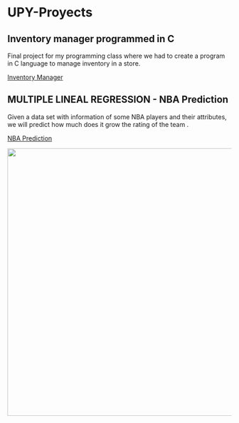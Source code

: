 # UPY-Proyects

## Inventory manager programmed in C
Final project for my programming class where we had to create a program in C language to manage inventory in a store. 

[Inventory Manager](https://github.com/Hikari6462/practice_projects/tree/main/C/Proyects/Inventory%20Manager)

## MULTIPLE LINEAL REGRESSION - NBA Prediction
Given a data set with information of some NBA players and their attributes, we will predict how much does it grow the rating of the team .

[NBA Prediction](https://github.com/Hikari6462/practice_projects/tree/main/nba_prediction)
<!--
## pagina web 
me hicieron crear una pagina web desde cero y en una semana xdd
https://github.com/Hikari6462/practice_projects/blob/main/pictures/135%20sin%20t%C3%ADtulo%20(3).png
-->
  <p align="center">  
<img src="https://github.com/Hikari6462/practice_projects/blob/main/pictures/135%20sin%20t%C3%ADtulo%20(3).png"
width="600"></center>  
</p>  
